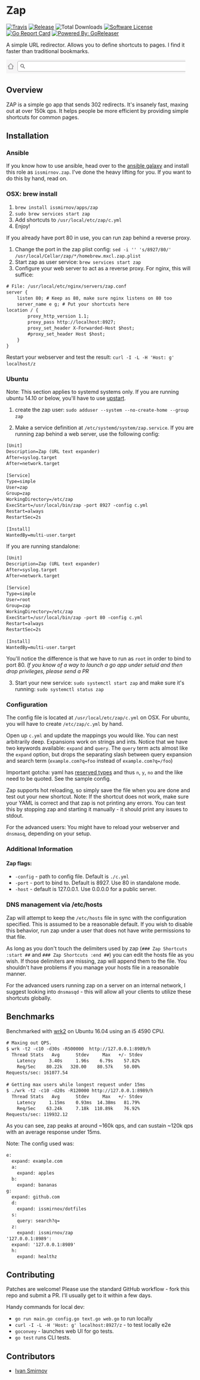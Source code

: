 # Zap

[![Travis](https://travis-ci.org/issmirnov/zap.svg?branch=master)](https://travis-ci.org/issmirnov/zap)
[![Release](https://img.shields.io/github/release/issmirnov/zap.svg?style=flat-square)](https://github.com/issmirnov/zap/releases/latest)
![Total Downloads](https://img.shields.io/github/downloads/issmirnov/zap/total.svg)
[![Software License](https://img.shields.io/badge/license-MIT-brightgreen.svg?style=flat-square)](LICENSE.md)
[![Go Report Card](https://goreportcard.com/badge/github.com/issmirnov/zap?style=flat-square)](https://goreportcard.com/report/github.com/issmirnov/zap)
[![Powered By: GoReleaser](https://img.shields.io/badge/powered%20by-goreleaser-green.svg?style=flat-square)](https://github.com/goreleaser)

A simple URL redirector. Allows you to define shortcuts to pages. I find it faster than traditional bookmarks.

![zap demo gif](zap_demo.gif)

## Overview

ZAP is a simple go app that sends 302 redirects. It's insanely fast, maxing out at over 150k qps. It helps people be more efficient by providing simple shortcuts for common pages.

## Installation

### Ansible

If you know how to use ansible, head over to the [ansible galaxy](https://galaxy.ansible.com/issmirnov/zap/) and install this role as `issmirnov.zap`. I've done the heavy lifting for you. If you want to do this by hand, read on.

### OSX: brew install

1. `brew install issmirnov/apps/zap`
2. `sudo brew services start zap`
3. Add shortcuts to `/usr/local/etc/zap/c.yml`
3. Enjoy!

If you already have port 80 in use, you can run zap behind a reverse proxy.

1. Change the port in the zap plist config: `sed -i '' 's/8927/80/'  /usr/local/Cellar/zap/*/homebrew.mxcl.zap.plist`
2. Start zap as user service: `brew services start zap`
3. Configure your web server to act as a reverse proxy. For nginx, this will suffice:

```
# File: /usr/local/etc/nginx/servers/zap.conf
server {
    listen 80; # Keep as 80, make sure nginx listens on 80 too
    server_name e g; # Put your shortcuts here
location / {
        proxy_http_version 1.1;
        proxy_pass http://localhost:8927;
        proxy_set_header X-Forwarded-Host $host;
        #proxy_set_header Host $host;
    }
}
```

Restart your webserver and test the result: `curl -I -L -H 'Host: g' localhost/z`



### Ubuntu

Note: This section applies to systemd systems only. If you are running ubuntu 14.10 or below, you'll have to use [upstart](https://www.digitalocean.com/community/tutorials/the-upstart-event-system-what-it-is-and-how-to-use-it).

1. create the zap user: `sudo adduser --system --no-create-home --group zap`

2. Make a service definition at `/etc/systemd/system/zap.service`. If you are running zap behind a web server, use the following config:

```
[Unit]
Description=Zap (URL text expander)
After=syslog.target
After=network.target

[Service]
Type=simple
User=zap
Group=zap
WorkingDirectory=/etc/zap
ExecStart=/usr/local/bin/zap -port 8927 -config c.yml
Restart=always
RestartSec=2s

[Install]
WantedBy=multi-user.target
```

If you are running standalone:
```
[Unit]
Description=Zap (URL text expander)
After=syslog.target
After=network.target

[Service]
Type=simple
User=root
Group=zap
WorkingDirectory=/etc/zap
ExecStart=/usr/local/bin/zap -port 80 -config c.yml
Restart=always
RestartSec=2s

[Install]
WantedBy=multi-user.target
```

You'll notice the difference is that we have to run as `root` in order to bind to port 80. *If you know of a way to launch a go app under setuid and then drop privileges, please send a PR*

3. Start your new service: `sudo systemctl start zap` and make sure it's running: `sudo systemctl status zap`


### Configuration

The config file is located at `/usr/local/etc/zap/c.yml` on OSX. For ubuntu, you will have to create `/etc/zap/c.yml` by hand.

Open up `c.yml` and update the mappings you would like. You can nest arbitrarily deep. Expansions work on strings and ints. Notice that we have two keywords available: `expand` and `query`. The `query` term acts almost like the `expand` option, but drops the separating slash between query expansion and search term (`example.com?q=foo` instead of `example.com?q=/foo`)

Important gotcha: yaml has [reserved types](http://yaml.org/type/bool.html) and thus `n`, `y`, `no` and the like need to be quoted. See the sample config.

Zap supports hot reloading, so simply save the file when you are done and test out your new shortcut. Note: If the shortcut does not work, make sure your YAML is correct and that zap is not printing any errors. You can test this by stopping zap and starting it manually - it should print any issues to stdout.

For the advanced users: You might have to reload your webserver and `dnsmasq`, depending on your setup.

### Additional Information


#### Zap flags:

- `-config` - path to config file. Default is `./c.yml`
- `-port` - port to bind to. Default is 8927. Use 80 in standalone mode.
- `-host` - default is 127.0.0.1. Use 0.0.0.0 for a public server.

### DNS management via /etc/hosts

Zap will attempt to keep the `/etc/hosts` file in sync with the configuration specified. This is assumed to be a reasonable default. If you wish to disable this behavior, run zap under a user that does not have write permissions to that file.

As long as you don't touch the delimiters used by zap (`### Zap Shortcuts :start ##` and `### Zap Shortcuts :end ##`) you can edit the hosts file as you wish. If those delimiters are missing, zap will append them to the file. You shouldn't have problems if you manage your hosts file in a reasonable manner.

For the advanced users running zap on a server on an internal network, I suggest looking into `dnsmasqd` - this will allow all your clients to utilize these shortcuts globally.


## Benchmarks

Benchmarked with [wrk2](https://github.com/giltene/wrk2) on Ubuntu 16.04 using an i5 4590 CPU.
```
# Maxing out QPS.
$ wrk -t2 -c10 -d30s -R500000  http://127.0.0.1:8989/h
  Thread Stats   Avg      Stdev     Max   +/- Stdev
    Latency     3.40s     1.96s    6.79s    57.82%
    Req/Sec    80.22k   320.00    80.57k    50.00%
Requests/sec: 161077.54

# Getting max users while longest request under 15ms
$ ./wrk -t2 -c10 -d20s -R120000 http://127.0.0.1:8989/h
  Thread Stats   Avg      Stdev     Max   +/- Stdev
    Latency     1.15ms    0.93ms  14.38ms   81.79%
    Req/Sec    63.24k     7.18k  110.89k    76.92%
Requests/sec: 119932.12

```
As you can see, zap peaks at around ~160k qps, and can sustain ~120k qps with an average response under 15ms.

Note: The config used was:

```
e:
  expand: example.com
  a:
    expand: apples
  b:
    expand: bananas
g:
  expand: github.com
  d:
    expand: issmirnov/dotfiles
  s:
    query: search?q=
  z:
    expand: issmirnov/zap
'127.0.0.1:8989':
  expand: '127.0.0.1:8989'
  h:
    expand: healthz
```

## Contributing

Patches are welcome! Please use the standard GitHub workflow - fork this repo and submit a PR. I'll usually get to it within a few days.

Handy commands for local dev:

- `go run main.go config.go text.go web.go` to run locally
- `curl -I -L -H 'Host: g' localhost:8927/z` - to test locally e2e
- `goconvey` - launches web UI for go tests.
- `go test` runs CLI tests.

## Contributors

- [Ivan Smirnov](http://ivansmirnov.name)
